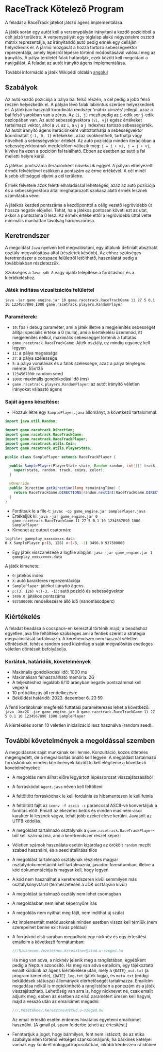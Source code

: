 # RaceTrack Kötelező Program
A feladat a RaceTrack játékot játszó ágens implementálása.

A játék során egy autót kell a versenypályán irányítani a kezdő pozícióból 
a célt jelző területre. A versenypályát egy téglalap alakú négyzetekre 
osztott mátrix reprezentálja, az irányítandó autó pedig ennek egy 
celláján helyezkedik el. A jármű mozgását a hozzá tartozó sebességvektor 
reprezentálja, amely lépésről lépésre történő módosításával valósul meg 
az irányítás.
A pálya területét falak határolják, ezek között kell megoldani a navigálást.
A feladat az autót irányító ágens implementálása.

További információ a játék Wikipédi oldalán 
[angolul](https://en.wikipedia.org/wiki/Racetrack_(game))

## Szabályok
Az autó kezdő pozíciója a pálya bal felső részén, a cél pedig a jobb 
felső részén helyezkedik el. A pályán lévő falak labirintus szerűen 
helyezkednek el. A játékban használt koordináta rendszer 'mátrix 
címzés' jellegű, azaz a bal felső sarokban van a zérus. Az `(i, j)` 
mező pedig az `i`-edik sor `j`-edik oszlopában van. Az autó sebességvektora 
`(vi, vj)` egész értékeket tartalmazó vektor, ahol a `vi` az `i`, a `vj` a `j` 
indexhez tartozó sebességérték. Az autót irányító ágens iterációnként 
változtathatja a sebességvektor koordinátáit `{-1, 0, 1}` értékekkel, 
azaz csökkentheti, tarthatja vagy növelheti a sebességvektor értékét.
Az autó pozíciója minden iterációban a sebességvektorának megfelelően 
változik meg: `i = i + vi, j = j + vj`, kivéve ha ezen a pozíción 
fal található. Ebben az esetben az autó a fal melletti helyre kerül.

A játékos pontszáma iterációnként növekszik eggyel. A pályán elhelyezett 
érmék felvételével csökken a pontszám az érme értékével. A cél minél 
kisebb költséggel eljutni a cél területre.

Érmék felvétele azok feletti elhaladással lehetséges, azaz az autó 
pozíciója és a sebességvektora által meghatározott szakasz alatti 
érmék lesznek számításba véve.

A játékos kezdeti pontszáma a kezdőponttól a célig vezető legrövidebb út 
hossza negatív előjellel. Tehát, ha a játékos pontosan követi ezt az 
utat, akkor a pontszáma 0 lesz. Az érmék értéke ettől a legrövidebb 
úttól vette minimális manhattan távolság háromszorosa.

## Keretrendszer
A megoldást `Java` nyelven kell megvalósítani, egy általunk definiált absztrakt 
osztály megvalósítása által (részletek később). Az ehhez szükséges keretrendszer 
a coospace felületről letölthető, használatát pedig a továbbiakban részletezzük.

Szükséges a `Java sdk 8` vagy újabb telepítése a fordításhoz és a kiértékeléshez. 

### Játék indítása vizualizációs felülettel
`java -jar game_engine.jar 10 game.racetrack.RaceTrackGame 11 27 5 0.1 10 1234567890 1000 game.racetrack.players.RandomPlayer`

### Paraméterek:
* `10`: fps / debug paraméter, ami a játék illetve a megjelenítés sebességét 
  állítja; speciális értéke a 0 (nulla), ami a kiértékelési üzemmód, itt 
  megjelenítés nélkül, maximális sebességgel történik a futtatás
* `game.racetrack.RaceTrackGame`: Játék osztály, ez mindig ugyanez kell legyen
* `11`: a pálya magassága
* `27`: a pálya szélessége
* `5`: a pálya vonalának és a falak szélessége, azaz a pálya tényleges mérete: 55x135
* `1234567890`: random seed
* `1000`: maximális gondolkodási idő (ms)
* `game.racetrack.players.RandomPlayer`: az autót irányító véletlen irányokat választó ágens

### Saját ágens készítése:
 * Hozzuk létre egy ``SamplePlayer.java`` állományt, a következő tartalommal:
``` java
import java.util.Random;

import game.racetrack.Direction;
import game.racetrack.RaceTrackGame;
import game.racetrack.RaceTrackPlayer;
import game.racetrack.utils.Coin;
import game.racetrack.utils.PlayerState;

public class SamplePlayer extends RaceTrackPlayer {

  public SamplePlayer(PlayerState state, Random random, int[][] track, Coin[] coins, int color) {
    super(state, random, track, coins, color);
  }

  @Override
  public Direction getDirection(long remainingTime) {
    return RaceTrackGame.DIRECTIONS[random.nextInt(RaceTrackGame.DIRECTIONS.length)];
  }
}
```
 * Fordítsuk le a file-t:
``javac -cp game_engine.jar SamplePlayer.java``
 * Értékeljük ki:
``java -jar game_engine.jar 0 game.racetrack.RaceTrackGame 11 27 5 0.1 10 1234567890 1000 SamplePlayer``
 * Kimenet az output csatornán:
```sh
logfile: gameplay_xxxxxxxxx.data
0 X SamplePlayer p:(3, 126) v:(-3, -1) 3496.0 937500000
```
 * Egy játék visszanézése a logfile alapján:
``java -jar game_engine.jar 1 gameplay_xxxxxxxxx.data``

A játék kimenete:

* `0`: játékos index
* `X`: autó karakteres reprezentációja
* `SamplePlayer`: játékot itányító ágens
* `p:(3, 126) v:(-3, -1)`: autó pozíció és sebességvektor
* `3496.0`: játékos pontszáma
* `937500000`: rendelkezésre álló idő (nanomásodperc)

## Kiértékelés
A feladat beadása a coospace-en keresztül történik majd, a beadáshoz egyetlen 
java file feltöltése szükséges ami a fentiek szerint a stratégia megvalósítását 
tartalmazza. A keretrendszer nem használ véletlen döntéseket, tehát a random 
seed kizárólag a saját megvalósítás esetleges véletlen döntéseit befolyásolja.

### Korlátok, határidők, követelmények
* Maximális gondolkodási idő: 1000 ms
* Maximálisan felhasználható memória: 2G
* A teljesítéshez legalább 8/10 arányban negatív pontszámmal kell végezni
* 10 próbálkozás áll rendelkezésre
* Beküldési határidő: 2023. december 6. 23:59

A fenti korlátoknak megfelelő futtatási paraméterezés lehet a következő:
``java -Xmx2G -jar game_engine.jar 0 game.racetrack.RaceTrackGame 11 27 5 0.1 10 1234567890 1000 SamplePlayer``

A kiértékelés során 10 véletlen inicializáció lesz használva (random seed).

## További követelmények a megoldással szemben
A megoldásnak saját munkának kell lennie. Konzultáció, közös ötletelés megengedett, 
de a megvalósítás önálló kell legyen. A megoldást tartalmazó forráskódnak minden 
körülmények között ki kell elégítenie a következő követelményeket:

* A megoldás nem állhat előre legyártott lépéssorozat visszajátszásából
* A forráskódot ``Agent.java`` néven kell feltölteni
* A feltöltött forráskódnak le kell fordulnia és hibamentesen le kell futnia
* A feltöltött fájlt az ``iconv -f ascii -c`` paranccsal ASCII-vé konvertáljuk 
  a fordítás előtt. Emiatt az ékezetes betűk és minden más nem-ascii karakter 
  ki lesznek vágva, tehát jobb ezeket eleve kerülni. Javasolt az UTF8 kódolás.
* A megoldást tartalmazó osztálynak a ``game.racetrack.RaceTrackPlayer``-ből kell 
  származnia, ami a keretrendszer részét képezi
* Véletlen számok használata esetén kizárólag az örökölt ``random`` mezőt 
  szabad használni, és a seed átállítása tilos
* A megoldást tartalmazó osztálynak részletes magyar osztálydokumentációt kell 
  tartalmaznia, javadoc formátumban, illetve a kód dokumentációja is magyar kell, 
  hogy legyen
* A kód nem használhat a keretrendszeren kívül semmilyen más osztálykönyvtárat 
  (természetesen a JDK osztályain kívül)
* A megoldást tartalmazó osztály nem lehet csomagban
* A megoldásban nem lehet képernyőre írás
* A megoldás nem nyithat meg fájlt, nem indíthat új szálat
* Az implementált metódusoknak minden esetben vissza kell térniük (nem szerepelhet
  benne exit hívás például)
* A forráskód első sorában megadható egy nicknév és egy értesítési emailcím a 
  következő formátumban:

    ```java
    ///Nicknevem,Vezeteknev.Keresztnev@stud.u-szeged.hu
    ```
  Ha meg van adva, a nicknév jelenik meg a ranglistában, egyébként pedig a Neptun 
  azonosító. Ha meg van adva emailcím, egy tájékoztató emailt küldünk az ágens 
  kiértékelése után, mely a ``{DATE}_out.txt`` (a program kimenete), ``{DATE}_log.txt`` 
  (játék logja), és ``meta.txt`` (eddigi beküldések státusza) állományok elérhetőségét 
  tartalmazza. Emailcím megadása nélkül is megtekinthető a ranglistában a pontszám 
  és a játék visszajátszható. Lehetőség van arra is, hogy nicknevet ne, csak emailt 
  adjunk meg, ebben az esetben az első paramétert üresen kell hagyni, majd a vessző 
  után az emailcímet megadni:

    ```java
    ///,Vezeteknev.Keresztnev@stud.u-szeged.hu
    ```
  Az email értesítő esetén érdemes hivatalos egyetemi emailcímet használni.
  (A gmail pl. spam folderbe teheti az értesítést.)
* Fenntartjuk a jogot, hogy bármilyen, fent nem listázott, de az etika szabályai 
ellen történő vétséget szankcionáljunk; ha bárkinek kételyei vannak egy konkrét 
dologgal kapcsolatban, inkább kérdezzen rá időben

